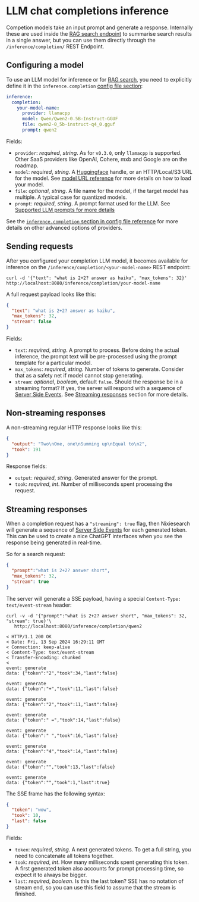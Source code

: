 # LLM chat completions inference

Competion models take an input prompt and generate a response. Internally these are used inside the [RAG search endpoint](../../features/search/rag.md) to summarise search results in a single answer, but you can use them directly through the `/inference/completion/` REST Endpoint.

## Configuring a model

To use an LLM model for inference or for [RAG search](../../features/search/rag.md), you need to explicitly define it in the `inference.completion` [config file section](../../reference/config.md#ml-inference):

```yaml
inference:
  completion:
    your-model-name:
      provider: llamacpp
      model: Qwen/Qwen2-0.5B-Instruct-GGUF
      file: qwen2-0_5b-instruct-q4_0.gguf
      prompt: qwen2
```

Fields:

* `provider`: *required*, *string*. As for `v0.3.0`, only `llamacpp` is supported. Other SaaS providers like OpenAI, Cohere, mxb and Google are on the roadmap.
* `model`: *required*, *string*. A [Huggingface](https://huggingface.co/models) handle, or an HTTP/Local/S3 URL for the model. See [model URL reference](../../reference/url.md) for more details on how to load your model.
* `file`: *optional*, *string*. A file name for the model, if the target model has multiple. A typical case for quantized models.
* `prompt`: *required*, *string*. A prompt format used for the LLM. See [Supported LLM prompts for more details](../search/rag.md#supported-prompts)

See the [`inference.completion` section in config file reference](../../reference/config.md#ml-inference) for more details on other advanced options of providers.

## Sending requests

After you configured your completion LLM model, it becomes available for inference on the `/inference/completion/<your-model-name>` REST endpoint:

```shell
curl -d '{"text": "what is 2+2? answer as haiku", "max_tokens": 32}' http://localhost:8080/inference/completion/your-model-name
```

A full request payload looks like this:

```json
{
  "text": "what is 2+2? answer as haiku",
  "max_tokens": 32,
  "stream": false
}
```

Fields:

* `text`: *required*, *string*. A prompt to process. Before doing the actual inference, the prompt text will be pre-processed using the prompt template for a particular model.
* `max_tokens`: *required*, *string*. Number of tokens to generate. Consider that as a safety net if model cannot stop generating.
* `stream`: *optional*, *boolean*, default `false`. Should the response be in a streaming format? If yes, the server will respond with a sequence of [Server Side Events](https://developer.mozilla.org/en-US/docs/Web/API/Server-sent_events/Using_server-sent_events). See [Streaming responses](#streaming-responses) section for more details.

## Non-streaming responses

A non-streaming regular HTTP response looks like this:

```json
{
  "output": "Two\nOne, one\nSumming up\nEqual to\n2",
  "took": 191
}
```

Response fields:

* `output`: *required*, *string*. Generated answer for the prompt.
* `took`: *required*, *int*. Number of milliseconds spent processing the request.

## Streaming responses

When a completion request has a `"streaming": true` flag, then Nixiesearch will generate a sequence of [Server Side Events](https://developer.mozilla.org/en-US/docs/Web/API/Server-sent_events/Using_server-sent_events) for each generated token. This can be used to create a nice ChatGPT interfaces when you see the response being generated in real-time.

So for a search request:

```json
{
  "prompt":"what is 2+2? answer short", 
  "max_tokens": 32, 
  "stream": true
}
```

The server will generate a SSE payload, having a special `Content-Type: text/event-stream` header:

```shell
curl -v -d '{"prompt":"what is 2+2? answer short", "max_tokens": 32, "stream": true}'\
   http://localhost:8080/inference/completion/qwen2

< HTTP/1.1 200 OK
< Date: Fri, 13 Sep 2024 16:29:11 GMT
< Connection: keep-alive
< Content-Type: text/event-stream
< Transfer-Encoding: chunked
< 
event: generate
data: {"token":"2","took":34,"last":false}

event: generate
data: {"token":"+","took":11,"last":false}

event: generate
data: {"token":"2","took":11,"last":false}

event: generate
data: {"token":" =","took":14,"last":false}

event: generate
data: {"token":" ","took":16,"last":false}

event: generate
data: {"token":"4","took":14,"last":false}

event: generate
data: {"token":"","took":13,"last":false}

event: generate
data: {"token":"","took":1,"last":true}
```

The SSE frame has the following syntax:

```json
{
  "token": "wow",
  "took": 10,
  "last": false
}
```

Fields:

* `token`: *required*, *string*. A next generated tokens. To get a full string, you need to concatenate all tokens together.
* `took`: *required*, *int*. How many milliseconds spent generating this token. A first generated token also accounts for prompt processing time, so expect it to always be bigger.
* `last`: *required*, *boolean*. Is this the last token? SSE has no notation of stream end, so you can use this field to assume that the stream is finished.
